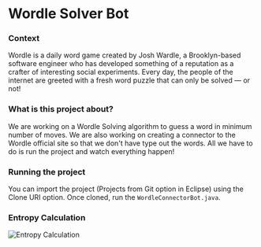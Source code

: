 # Wordle Solver Bot

### Context
Wordle is a daily word game created by Josh Wardle, a Brooklyn-based software engineer who has developed something of a reputation as a crafter of interesting social experiments. Every day, the people of the internet are greeted with a fresh word puzzle that can only be solved — or not!

### What is this project about?

We are working on a Wordle Solving algorithm to guess a word in minimum number of moves. We are also working on creating a connector to the Wordle official site so that we don't have type out the words. All we have to do is run the project and watch everything happen!

### Running the project

You can import the project (Projects from Git option in Eclipse) using the Clone URI option. Once cloned, run the `WordleConnectorBot.java`.

### Entropy Calculation

![Entropy Calculation]([http://url/to/img.png](https://github.com/pkondrakunta/wordle-solver/blob/main/results/entropy_calculated.png)https://github.com/pkondrakunta/wordle-solver/blob/main/results/entropy_calculated.png)
